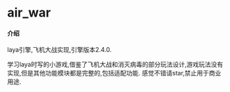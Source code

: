 # air_war

#### 介绍
laya引擎,飞机大战实现,引擎版本2.4.0.

学习laya时写的小游戏,借鉴了飞机大战和消灭病毒的部分玩法设计,游戏玩法没有实现,但是其他功能模块都是完整的,包括适配功能.
感觉不错请star,禁止用于商业用途.
